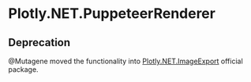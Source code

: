 # Plotly.NET.PuppeteerRenderer

## Deprecation

@Mutagene moved the functionality into [Plotly.NET.ImageExport](https://www.nuget.org/packages/Plotly.NET.ImageExport) official package.
